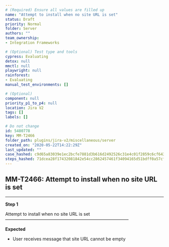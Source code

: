 ```yaml
---
# (Required) Ensure all values are filled up
name: "Attempt to install when no site URL is set"
status: Draft
priority: Normal
folder: Server
authors: ""
team_ownership: 
- Integration Frameworks

# (Optional) Test type and tools
cypress: Evaluating
detox: null
mmctl: null
playwright: null
rainforest: 
- Evaluating
manual_test_environments: []

# (Optional)
component: null
priority_p1_to_p4: null
location: Jira V2
tags: []
labels: []

# Do not change
id: 5480778
key: MM-T2466
folder_path: plugins/jira-v2/miscellaneous/server
created_on: "2020-05-22T14:22:29Z"
last_updated: ""
case_hashed: c9d65a83039e1ec2bcfe7881d3b616d2492526c31e4c01f2859c6cf64379870090ab6d4dec12eca047593aad94e82916
steps_hashed: 71dcea28f17432081842e54cc2862457461f34094165d51bdff0a57cf7da833bcefe643d9de53e206deaf01d24ef3de6
---
```


## MM-T2466: Attempt to install when no site URL is set

---

**Step 1**

Attempt to install when no site URL is set\
————————————————————————————

**Expected**

- User receives message that site URL cannot be empty
